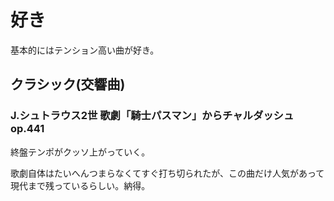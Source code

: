 # 好き

基本的にはテンション高い曲が好き。

## クラシック(交響曲)

### J.シュトラウス2世 歌劇「騎士パスマン」からチャルダッシュ op.441

終盤テンポがクッソ上がっていく。

歌劇自体はたいへんつまらなくてすぐ打ち切られたが、この曲だけ人気があって現代まで残っているらしい。納得。
